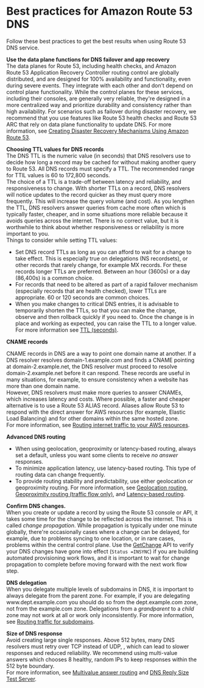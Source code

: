 # Best practices for Amazon Route 53 DNS<a name="best-practices-dns"></a>

Follow these best practices to get the best results when using Route 53 DNS service\.

**Use the data plane functions for DNS failover and app recovery**  
The data planes for Route 53, including health checks, and Amazon Route 53 Application Recovery Controller routing control are globally distributed, and are designed for 100% availability and functionality, even during severe events\. They integrate with each other and don't depend on control plane functionality\. While the control planes for these services, including their consoles, are generally very reliable, they're designed in a more centralized way and prioritize durability and consistency rather than high availability\. For scenarios such as failover during disaster recovery, we recommend that you use features like Route 53 health checks and Route 53 ARC that rely on data plane functionality to update DNS\. For more information, see [Creating Disaster Recovery Mechanisms Using Amazon Route 53](http://aws.amazon.com/blogs/networking-and-content-delivery/creating-disaster-recovery-mechanisms-using-amazon-route-53/)\.

**Choosing TTL values for DNS records**  
The DNS TTL is the numeric value \(in seconds\) that DNS resolvers use to decide how long a record may be cached for without making another query to Route 53\. All DNS records must specify a TTL\. The recommended range for TTlL values is 60 to 172,800 seconds\.  
The choice of a TTL is a trade\-off between latency and reliability, and responsiveness to change\. With shorter TTLs on a record, DNS resolvers will notice updates to the record quicker as they must query more frequently\. This will increase the query volume \(and cost\)\. As you lengthen the TTL, DNS resolvers answer queries from cache more often which is typically faster, cheaper, and in some situations more reliable because it avoids queries across the internet\. There is no correct value, but it is worthwhile to think about whether responsiveness or reliability is more important to you\.  
Things to consider while setting TTL values:  
+ Set DNS record TTLs as long as you can afford to wait for a change to take effect\. This is especially true on delegations \(NS recordsets\), or other records that rarely change, for example MX records\. For these records longer TTLs are preferred\. Between an hour \(3600s\) or a day \(86,400s\) is a common choice\.
+ For records that need to be altered as part of a rapid failover mechanism \(especially records that are health checked\), lower TTLs are appropriate\. 60 or 120 seconds are common choices\.
+ When you make changes to critical DNS entries, it is advisable to temporarily shorten the TTLs, so that you can make the change, observe and then rollback quickly if you need to\. Once the change is in place and working as expected, you can raise the TTL to a longer value\.
For more information see [TTL \(seconds\)](resource-record-sets-values-shared.md#rrsets-values-common-ttl)\.

**CNAME records**  
   
CNAME records in DNS are a way to point one domain name at another\. If a DNS resolver resolves domain\-1\.example\.com and finds a CNAME pointing at domain\-2\.example\.net, the DNS resolver must proceed to resolve domain\-2\.example\.net before it can respond\. These records are useful in many situations, for example, to ensure consistency when a website has more than one domain name\.   
However, DNS resolvers must make more queries to answer CNAMEs, which increases latency and costs\. Where possible, a faster and cheaper alternative is to use a Route 53 ALIAS record\. Aliases allow Route 53 to respond with the direct answer for AWS resources \(for example, Elastic Load Balancing\) and for other domains within the same hosted zone\.  
For more information, see [Routing internet traffic to your AWS resources](routing-to-aws-resources.md)\.

**Advanced DNS routing**  
+ When using geolocation, geoproximity or latency\-based routing, always set a default, unless you want some clients to receive *no answer* responses\.
+ To minimize application latency, use latency\-based routing\. This type of routing data can change frequently\.
+ To provide routing stability and predictability, use either geolocation or geoproximity routing\.
For more information, see [Geolocation routing](routing-policy.md#routing-policy-geo), [Geoproximity routing \(traffic flow only\)](routing-policy.md#routing-policy-geoproximity), and [Latency\-based routing](routing-policy.md#routing-policy-latency)\.

**Confirm DNS changes\.**  
When you create or update a record by using the Route 53 console or API, it takes some time for the change to be reflected across the internet\. This is called *change propagation*\. While propagation is typically under one minute globally, there're occasionally cases where a change can be delayed, for example, due to problems syncing to one location, or in rare cases, problems within the central control plane\. Use the [GetChange](https://docs.aws.amazon.com/Route53/latest/APIReference/API_GetChange.html) API to verify your DNS changes have gone into effect \(`Status =INSYNC`\) if you are building automated provisioning work flows, and it is important to wait for change propagation to complete before moving forward with the next work flow step\.

**DNS delegation**  
When you delegate multiple levels of subdomains in DNS, it is important to always delegate from the parent zone\. For example, if you are delegating www\.dept\.example\.com you should do so from the dept\.example\.com zone, not from the example\.com zone\. Delegations from a *grandparent* to a *child* zone may not work at all or work only inconsistently\. For more information, see [Routing traffic for subdomains](dns-routing-traffic-for-subdomains.md)\.

**Size of DNS response**  
Avoid creating large single responses\. Above 512 bytes, many DNS resolvers must retry over TCP instead of UDP, , which can lead to slower responses and reduced reliability\. We recommend using multi\-value answers which chooses 8 healthy, random IPs to keep responses within the 512 byte boundary\.  
For more information, see [Multivalue answer routing](routing-policy.md#routing-policy-multivalue) and [DNS Reply Size Test Server](https://www.dns-oarc.net/oarc/services/replysizetest/)\.